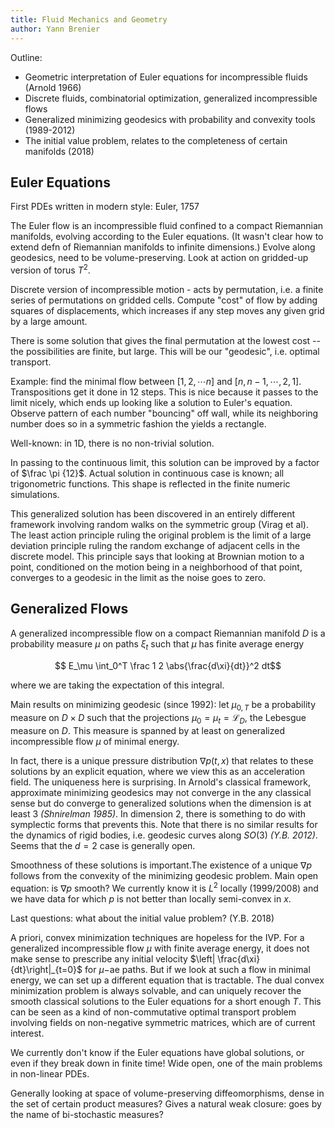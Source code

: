 ```yaml
---
title: Fluid Mechanics and Geometry
author: Yann Brenier
---
```





Outline:

- Geometric interpretation of Euler equations for incompressible fluids (Arnold 1966)
- Discrete fluids, combinatorial optimization, generalized incompressible flows
- Generalized minimizing geodesics with probability and convexity tools (1989-2012)
- The initial value problem, relates to the completeness of certain manifolds (2018)



## Euler Equations

First PDEs written in modern style: Euler, 1757

The Euler flow is an incompressible fluid confined to a compact Riemannian manifolds, evolving according to the Euler equations. (It wasn't clear how to extend defn of Riemannian manifolds to infinite dimensions.) Evolve along geodesics, need to be volume-preserving. Look at action on gridded-up version of torus $T^2$.

Discrete version of incompressible motion - acts by permutation, i.e. a finite series of permutations on gridded cells. Compute "cost" of flow by adding squares of displacements, which increases if any step moves any given grid by a large amount.

There is some solution that gives the final permutation at the lowest cost -- the possibilities are finite, but large. This will be our "geodesic", i.e. optimal transport.

Example: find the minimal flow between $[1,2,\cdots n]$ and $[n, n-1, \cdots, 2, 1]$. Transpositions get it done in 12 steps. This is nice because it passes to the limit nicely, which ends up looking like a solution to Euler's equation. Observe pattern of each number "bouncing" off wall, while its neighboring number does so in a symmetric fashion the yields a rectangle.

Well-known: in 1D, there is no non-trivial solution.

In passing to the continuous limit, this solution can be improved by a factor of $\frac \pi {12}$. Actual solution in continuous case is known; all trigonometric functions. This shape is reflected in the finite numeric simulations.

This generalized solution has been discovered in an entirely different framework involving random walks on the symmetric group (Virag et al). The least action principle ruling the original problem is the limit of a large deviation principle ruling the random exchange of adjacent cells in the discrete model. This principle says that looking at Brownian motion to a point, conditioned on the motion being in a neighborhood of that point, converges to a geodesic in the limit as the noise goes to zero.



## Generalized Flows

A generalized incompressible flow on a compact Riemannian manifold $D$ is a probability measure $\mu$ on paths $\xi_t$ such that $\mu​$ has finite average energy

$$
E_\mu \int_0^T \frac 1 2 \abs{\frac{d\xi}{dt}}^2 dt​
$$

where we are taking the expectation of this integral.

Main results on minimizing geodesic (since 1992): let $\mu_{0, T}$ be a probability measure on $D\times D$ such that the projections $\mu_0=\mu_t = \mathcal L_D$, the Lebesgue measure on $D$. This measure is spanned by at least on generalized incompressible flow $\mu​$ of minimal energy.

In fact, there is a unique pressure distribution $\nabla p(t, x)$ that relates to these solutions by an explicit equation, where we view this as an acceleration field. The uniqueness here is surprising. In Arnold's classical framework, approximate minimizing geodesics may not converge in the any classical sense but do converge to generalized solutions when the dimension is at least 3 *(Shnirelman 1985)*. In dimension 2, there is something to do with symplectic forms that prevents this. Note that there is no similar results for the dynamics of rigid bodies, i.e. geodesic curves along $SO(3)$ *(Y.B. 2012)*. Seems that the $d=2$ case is generally open.

Smoothness of these solutions is important.The existence of a unique $\nabla p$ follows from the convexity of the minimizing geodesic problem. Main open equation: is $\nabla p$ smooth? We currently know it is $L^2$ locally (1999/2008) and we have data for which $p$ is not better than locally semi-convex in $x$.

Last questions: what about the initial value problem? (Y.B. 2018)

A priori, convex minimization techniques are hopeless for the IVP. For a generalized incompressible flow $\mu$ with finite average energy, it does not make sense to prescribe any initial velocity $\left| \frac{d\xi}{dt}\right|_{t=0}$ for $\mu-$ae paths. But if we look at such a flow in minimal energy, we can set up a different equation that is tractable. The dual convex minimization problem is always solvable, and can uniquely recover the smooth classical solutions to the Euler equations for a short enough $T$. This can be seen as a kind of non-commutative optimal transport problem involving fields on non-negative symmetric matrices, which are of current interest.


We currently don't know if the Euler equations have global solutions, or even if they break down in finite time! Wide open, one of the main problems in non-linear PDEs.

Generally looking at space of volume-preserving diffeomorphisms, dense in the set of certain product measures? Gives a natural weak closure: goes by the name of bi-stochastic measures?
